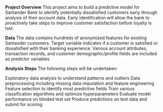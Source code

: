 **Project Overview**
This project aims to build a predictive model for Santander Bank to identify potentially dissatisfied customers early through analysis of their account data. Early identification will allow the bank to proactively take steps to improve customer satisfaction before loyalty is lost.

**Data**
The data contains hundreds of anonymized features for existing Santander customers. Target variable indicates if a customer is satisfied or dissatisfied with their banking experience. Various account attributes, transaction records, and customer demographic/profile fields are included as predictor variables.

**Analysis Steps**
The following steps will be undertaken:

Exploratory data analysis to understand patterns and outliers
Data preprocessing including missing data imputation and feature engineering
Feature selection to identify most predictive fields
Train various classification algorithms and optimize hyperparameters
Evaluate model performance on blinded test set
Produce predictions on test data and submit for scoring
